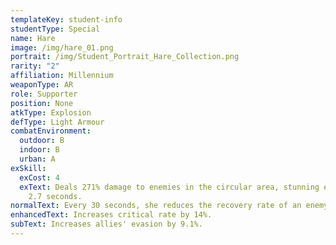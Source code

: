 ```yaml
---
templateKey: student-info
studentType: Special
name: Hare
image: /img/hare_01.png
portrait: /img/Student_Portrait_Hare_Collection.png
rarity: "2"
affiliation: Millennium
weaponType: AR
role: Supporter
position: None
atkType: Explosion
defType: Light Armour
combatEnvironment:
  outdoor: B
  indoor: B
  urban: A
exSkill:
  exCost: 4
  exText: Deals 271% damage to enemies in the circular area, stunning enemies for
    2.7 seconds.
normalText: Every 30 seconds, she reduces the recovery rate of an enemy by 26.7% (15 sec).
enhancedText: Increases critical rate by 14%.
subText: Increases allies' evasion by 9.1%.
---
```

